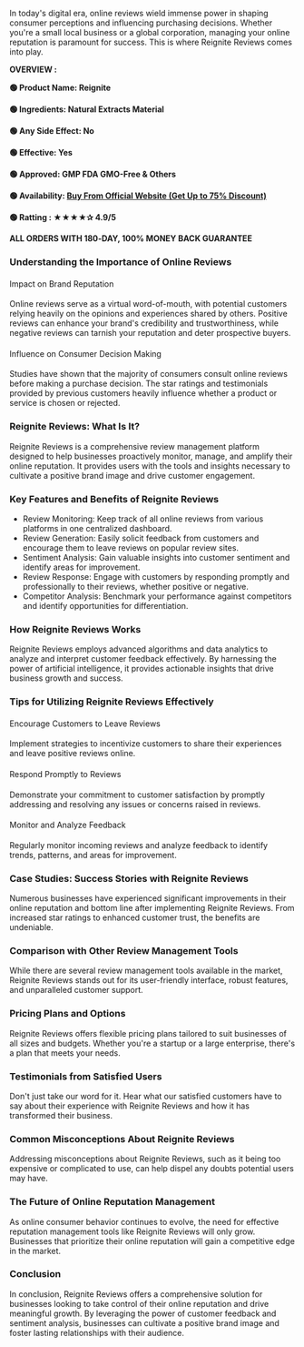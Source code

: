 <span style="font-weight: 400;">In today's digital era, online reviews wield immense power in shaping consumer perceptions and influencing purchasing decisions. Whether you're a small local business or a global corporation, managing your online reputation is paramount for success. This is where Reignite Reviews comes into play.</span>

<b>OVERVIEW :</b>

<b>🟢 Product Name: Reignite</b>

<b>🟢 Ingredients: Natural Extracts Material</b>

<b>🟢 Any Side Effect: No</b>

<b>🟢 Effective: Yes</b>

<b>🟢 Approved: GMP FDA GMO-Free &amp; Others</b>

<b>🟢 Availability: </b><a href="https://t.ly/WeMKJ"><b>Buy From Official Website (Get Up to 75% Discount)</b></a>

<b>🟢 Ratting : ★★★★✰ 4.9/5</b>

<b>ALL ORDERS WITH 180‑DAY, 100% MONEY BACK GUARANTEE</b>
<h3><b>Understanding the Importance of Online Reviews</b></h3>
<h4><span style="font-weight: 400;">Impact on Brand Reputation</span></h4>
<span style="font-weight: 400;">Online reviews serve as a virtual word-of-mouth, with potential customers relying heavily on the opinions and experiences shared by others. Positive reviews can enhance your brand's credibility and trustworthiness, while negative reviews can tarnish your reputation and deter prospective buyers.</span>
<h4><span style="font-weight: 400;">Influence on Consumer Decision Making</span></h4>
<span style="font-weight: 400;">Studies have shown that the majority of consumers consult online reviews before making a purchase decision. The star ratings and testimonials provided by previous customers heavily influence whether a product or service is chosen or rejected.</span>
<h3><b>Reignite Reviews: What Is It?</b></h3>
<span style="font-weight: 400;">Reignite Reviews is a comprehensive review management platform designed to help businesses proactively monitor, manage, and amplify their online reputation. It provides users with the tools and insights necessary to cultivate a positive brand image and drive customer engagement.</span>
<h3><b>Key Features and Benefits of Reignite Reviews</b></h3>
<ul>
 	<li style="font-weight: 400;" aria-level="1"><span style="font-weight: 400;">Review Monitoring: Keep track of all online reviews from various platforms in one centralized dashboard.</span></li>
 	<li style="font-weight: 400;" aria-level="1"><span style="font-weight: 400;">Review Generation: Easily solicit feedback from customers and encourage them to leave reviews on popular review sites.</span></li>
 	<li style="font-weight: 400;" aria-level="1"><span style="font-weight: 400;">Sentiment Analysis: Gain valuable insights into customer sentiment and identify areas for improvement.</span></li>
 	<li style="font-weight: 400;" aria-level="1"><span style="font-weight: 400;">Review Response: Engage with customers by responding promptly and professionally to their reviews, whether positive or negative.</span></li>
 	<li style="font-weight: 400;" aria-level="1"><span style="font-weight: 400;">Competitor Analysis: Benchmark your performance against competitors and identify opportunities for differentiation.</span></li>
</ul>
<h3><b>How Reignite Reviews Works</b></h3>
<span style="font-weight: 400;">Reignite Reviews employs advanced algorithms and data analytics to analyze and interpret customer feedback effectively. By harnessing the power of artificial intelligence, it provides actionable insights that drive business growth and success.</span>
<h3><b>Tips for Utilizing Reignite Reviews Effectively</b></h3>
<h4><span style="font-weight: 400;">Encourage Customers to Leave Reviews</span></h4>
<span style="font-weight: 400;">Implement strategies to incentivize customers to share their experiences and leave positive reviews online.</span>
<h4><span style="font-weight: 400;">Respond Promptly to Reviews</span></h4>
<span style="font-weight: 400;">Demonstrate your commitment to customer satisfaction by promptly addressing and resolving any issues or concerns raised in reviews.</span>
<h4><span style="font-weight: 400;">Monitor and Analyze Feedback</span></h4>
<span style="font-weight: 400;">Regularly monitor incoming reviews and analyze feedback to identify trends, patterns, and areas for improvement.</span>
<h3><b>Case Studies: Success Stories with Reignite Reviews</b></h3>
<span style="font-weight: 400;">Numerous businesses have experienced significant improvements in their online reputation and bottom line after implementing Reignite Reviews. From increased star ratings to enhanced customer trust, the benefits are undeniable.</span>
<h3><b>Comparison with Other Review Management Tools</b></h3>
<span style="font-weight: 400;">While there are several review management tools available in the market, Reignite Reviews stands out for its user-friendly interface, robust features, and unparalleled customer support.</span>
<h3><b>Pricing Plans and Options</b></h3>
<span style="font-weight: 400;">Reignite Reviews offers flexible pricing plans tailored to suit businesses of all sizes and budgets. Whether you're a startup or a large enterprise, there's a plan that meets your needs.</span>
<h3><b>Testimonials from Satisfied Users</b></h3>
<span style="font-weight: 400;">Don't just take our word for it. Hear what our satisfied customers have to say about their experience with Reignite Reviews and how it has transformed their business.</span>
<h3><b>Common Misconceptions About Reignite Reviews</b></h3>
<span style="font-weight: 400;">Addressing misconceptions about Reignite Reviews, such as it being too expensive or complicated to use, can help dispel any doubts potential users may have.</span>
<h3><b>The Future of Online Reputation Management</b></h3>
<span style="font-weight: 400;">As online consumer behavior continues to evolve, the need for effective reputation management tools like Reignite Reviews will only grow. Businesses that prioritize their online reputation will gain a competitive edge in the market.</span>
<h3><b>Conclusion</b></h3>
<span style="font-weight: 400;">In conclusion, Reignite Reviews offers a comprehensive solution for businesses looking to take control of their online reputation and drive meaningful growth. By leveraging the power of customer feedback and sentiment analysis, businesses can cultivate a positive brand image and foster lasting relationships with their audience.</span>

&nbsp;
